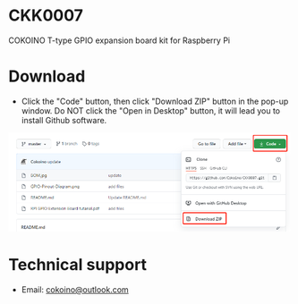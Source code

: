 # CKK0007
COKOINO T-type GPIO expansion board kit for Raspberry Pi
# Download
- Click the "Code" button, then click "Download ZIP" button in the pop-up window. Do NOT click the "Open in Desktop" button, it will lead you to install Github software.

![](https://github.com/Cokoino/CKK0007/raw/master/download.png)

# Technical support
- Email: cokoino@outlook.com